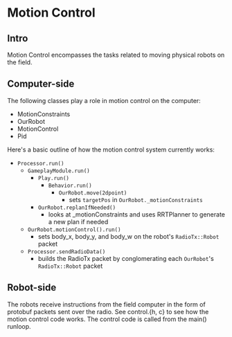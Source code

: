 
# Motion Control

## Intro

Motion Control encompasses the tasks related to moving physical robots on the field.


## Computer-side

The following classes play a role in motion control on the computer:

* MotionConstraints
* OurRobot
* MotionControl
* Pid



Here's a basic outline of how the motion control system currently works:

* `Processor.run()`
	* `GameplayModule.run()`
		* `Play.run()`
			* `Behavior.run()`
				* `OurRobot.move(2dpoint)`
					* sets `targetPos` in `OurRobot._motionConstraints`
		* `OurRobot.replanIfNeeded()`
			* looks at _motionConstraints and uses RRTPlanner to generate a new plan if needed
	* `OurRobot.motionControl().run()`
		* sets body_x, body_y, and body_w on the robot's `RadioTx::Robot` packet
	* `Processor.sendRadioData()`
		* builds the RadioTx packet by conglomerating each `OurRobot`'s `RadioTx::Robot` packet



## Robot-side

The robots receive instructions from the field computer in the form of protobuf packets sent over the radio.  See control.{h, c} to see how the motion control code works.  The control code is called from the main() runloop.
